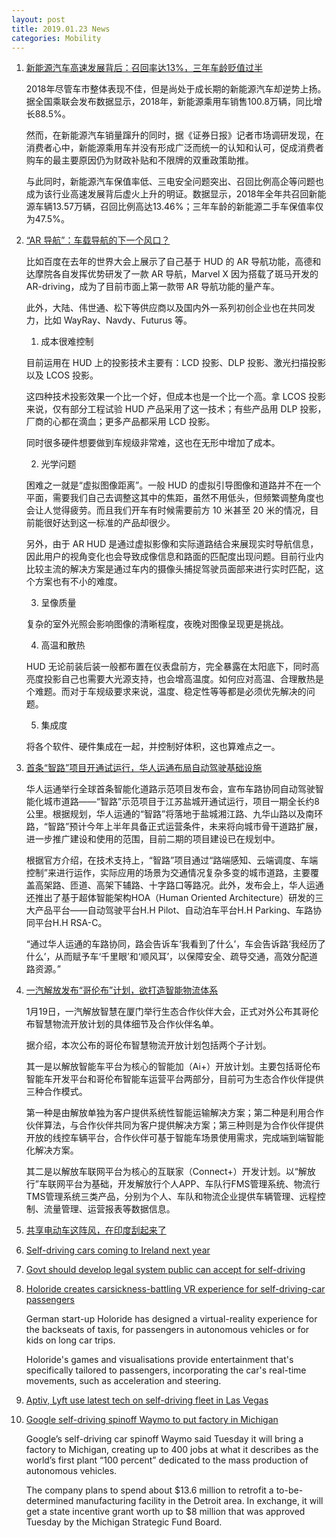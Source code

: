 ```yaml
---
layout: post
title: 2019.01.23 News
categories: Mobility
---
```


1. [新能源汽车高速发展背后：召回率达13%，三年车龄贬值过半](https://36kr.com/p/5173490.html)

    2018年尽管车市整体表现不佳，但是尚处于成长期的新能源汽车却逆势上扬。据全国乘联会发布数据显示，2018年，新能源乘用车销售100.8万辆，同比增长88.5%。

    然而，在新能源汽车销量蹿升的同时，据《证券日报》记者市场调研发现，在消费者心中，新能源乘用车并没有形成广泛而统一的认知和认可，促成消费者购车的最主要原因仍为财政补贴和不限牌的双重政策助推。

    与此同时，新能源汽车保值率低、三电安全问题突出、召回比例高企等问题也成为该行业高速发展背后虚火上升的明证。数据显示，2018年全年共召回新能源车辆13.57万辆，召回比例高达13.46%；三年车龄的新能源二手车保值率仅为47.5%。

2. [“AR 导航”：车载导航的下一个风口？](https://36kr.com/p/5173470.html)

    比如百度在去年的世界大会上展示了自己基于 HUD 的 AR 导航功能，高德和达摩院各自发挥优势研发了一款 AR 导航，Marvel X 因为搭载了斑马开发的 AR-driving，成为了目前市面上第一款带 AR 导航功能的量产车。

    此外，大陆、伟世通、松下等供应商以及国内外一系列初创企业也在共同发力，比如 WayRay、Navdy、Futurus 等。

    1. 成本很难控制

    目前运用在 HUD 上的投影技术主要有：LCD 投影、DLP 投影、激光扫描投影以及 LCOS 投影。

    这四种技术投影效果一个比一个好，但成本也是一个比一个高。拿 LCOS 投影来说，仅有部分工程试验 HUD 产品采用了这一技术；有些产品用 DLP 投影，厂商的心都在滴血；更多产品都采用 LCD 投影。

    同时很多硬件想要做到车规级非常难，这也在无形中增加了成本。

    2. 光学问题

    困难之一就是“虚拟图像距离”。一般 HUD 的虚拟引导图像和道路并不在一个平面，需要我们自己去调整这其中的焦距，虽然不用低头，但频繁调整角度也会让人觉得疲劳。而且我们开车有时候需要前方 10 米甚至 20 米的情况，目前能很好达到这一标准的产品却很少。

    另外，由于 AR HUD 是通过虚拟影像和实际道路结合来展现实时导航信息，因此用户的视角变化也会导致成像信息和路面的匹配度出现问题。目前行业内比较主流的解决方案是通过车内的摄像头捕捉驾驶员面部来进行实时匹配，这个方案也有不小的难度。

    3. 呈像质量

    复杂的室外光照会影响图像的清晰程度，夜晚对图像呈现更是挑战。

    4. 高温和散热

    HUD 无论前装后装一般都布置在仪表盘前方，完全暴露在太阳底下，同时高亮度投影自己也需要大光源支持，也会增高温度。如何应对高温、合理散热是个难题。而对于车规级要求来说，温度、稳定性等等都是必须优先解决的问题。

    5. 集成度

    将各个软件、硬件集成在一起，并控制好体积，这也算难点之一。

3. [首条“智路”项目开通试运行，华人运通布局自动驾驶基础设施](https://36kr.com/p/5173509.html)

    华人运通举行全球首条智能化道路示范项目发布会，宣布车路协同自动驾驶智能化城市道路——“智路”示范项目于江苏盐城开通试运行，项目一期全长约8公里。根据规划，华人运通的“智路”将落地于盐城湘江路、九华山路以及南环路，“智路”预计今年上半年具备正式运营条件，未来将向城市骨干道路扩展，进一步推广建设和使用的范围，目前二期的项目建设已在规划中。

    根据官方介绍，在技术支持上，“智路”项目通过“路端感知、云端调度、车端控制”来进行运作，实际应用的场景为交通情况复杂多变的城市道路，主要覆盖高架路、匝道、高架下辅路、十字路口等路况。此外，发布会上，华人运通还推出了基于超体智能架构HOA（Human Oriented Architecture）研发的三大产品平台——自动驾驶平台H.H Pilot、自动泊车平台H.H Parking、车路协同平台H.H RSA-C。

    “通过华人运通的车路协同，路会告诉车‘我看到了什么’，车会告诉路‘我经历了什么’，从而赋予车‘千里眼’和‘顺风耳’，以保障安全、疏导交通，高效分配道路资源。”

4. [一汽解放发布“哥伦布”计划，欲打造智能物流体系](https://36kr.com/p/5173530.html)

    1月19日，一汽解放智慧在厦门举行生态合作伙伴大会，正式对外公布其哥伦布智慧物流开放计划的具体细节及合作伙伴名单。

    据介绍，本次公布的哥伦布智慧物流开放计划包括两个子计划。

    其一是以解放智能车平台为核心的智能加（Ai+）开放计划。主要包括哥伦布智能车开发平台和哥伦布智能车运营平台两部分，目前可为生态合作伙伴提供三种合作模式。

    第一种是由解放单独为客户提供系统性智能运输解决方案；第二种是利用合作伙伴算法，与合作伙伴共同为客户提供解决方案；第三种则是为合作伙伴提供开放的线控车辆平台，合作伙伴可基于智能车场景使用需求，完成端到端智能化解决方案。

    其二是以解放车联网平台为核心的互联家（Connect+）开发计划。以“解放行”车联网平台为基础，开发解放行个人APP、车队行FMS管理系统、物流行TMS管理系统三类产品，分别为个人、车队和物流企业提供车辆管理、远程控制、流量管理、运营报表等数据信息。

5. [共享电动车这阵风，在印度刮起来了](https://36kr.com/p/5173619.html)

6. [Self-driving cars coming to Ireland next year](https://www.eveningecho.ie/corknews/Self-driving-cars-coming-to-Ireland-next-year-d77346f7-526c-4d65-be9d-dec196ea9595-ds)

7. [Govt should develop legal system public can accept for self-driving](http://www.the-japan-news.com/news/article/0005494584)

8. [Holoride creates carsickness-battling VR experience for self-driving-car passengers](https://www.dezeen.com/2019/01/22/holoride-vr-self-driving-cars-transport-design/)

    German start-up Holoride has designed a virtual-reality experience for the backseats of taxis, for passengers in autonomous vehicles or for kids on long car trips.

    Holoride's games and visualisations provide entertainment that's specifically tailored to passengers, incorporating the car's real-time movements, such as acceleration and steering.

9. [Aptiv, Lyft use latest tech on self-driving fleet in Las Vegas](https://www.reviewjournal.com/traffic/aptiv-lyft-use-latest-tech-on-self-driving-fleet-in-las-vegas-1578938/)

10. [Google self-driving spinoff Waymo to put factory in Michigan](https://www.seattletimes.com/business/googles-self-driving-unit-waymo-to-put-factory-in-michigan/)

    Google’s self-driving car spinoff Waymo said Tuesday it will bring a factory to Michigan, creating up to 400 jobs at what it describes as the world’s first plant “100 percent” dedicated to the mass production of autonomous vehicles.

    The company plans to spend about $13.6 million to retrofit a to-be-determined manufacturing facility in the Detroit area. In exchange, it will get a state incentive grant worth up to $8 million that was approved Tuesday by the Michigan Strategic Fund Board.
